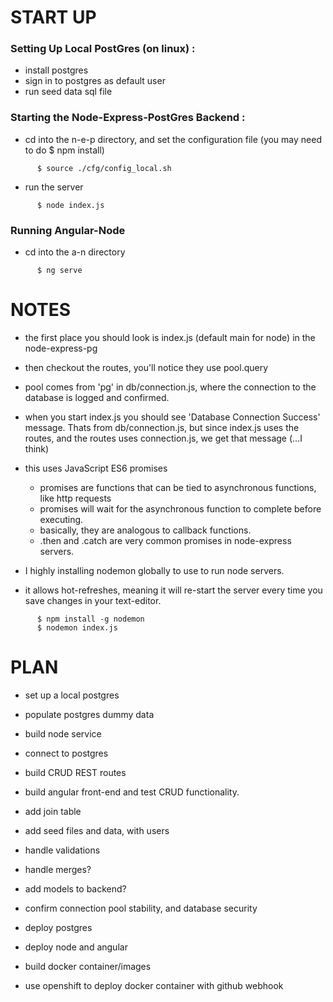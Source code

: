 # START UP

### Setting Up Local PostGres (on linux) :

  - install postgres
  - sign in to postgres as default user
  - run seed data sql file

### Starting the Node-Express-PostGres Backend :

  - cd into the n-e-p directory, and set the configuration file (you may need to do $ npm install)
```
      $ source ./cfg/config_local.sh
```
  - run the server
```
      $ node index.js
```

### Running Angular-Node

  - cd into the a-n directory
```
      $ ng serve
```



# NOTES

  - the first place you should look is index.js (default main for node) in the node-express-pg
  - then checkout the routes, you'll notice they use pool.query
  - pool comes from 'pg' in db/connection.js, where the connection to the database is logged and confirmed.
  - when you start index.js you should see 'Database Connection Success' message. Thats from db/connection.js, but since index.js uses the routes, and the routes uses connection.js, we get that message (...I think)

  - this uses JavaScript ES6 promises
    - promises are functions that can be tied to asynchronous functions, like http requests
    - promises will wait for the asynchronous function to complete before executing.
    - basically, they are analogous to callback functions.
    - .then and .catch are very common promises in node-express servers.

  - I highly installing nodemon globally to use to run node servers.
  - it allows hot-refreshes, meaning it will re-start the server every time you save changes in your text-editor.  
```
      $ npm install -g nodemon
      $ nodemon index.js
```



# PLAN

  - set up a local postgres
  - populate postgres dummy data


  - build node service
  - connect to postgres
  - build CRUD REST routes


  - build angular front-end and test CRUD functionality.


  - add join table
  - add seed files and data, with users
  - handle validations
  - handle merges?
  - add models to backend?
  - confirm connection pool stability, and database security


  - deploy postgres
  - deploy node and angular


  - build docker container/images
  - use openshift to deploy docker container with github webhook
